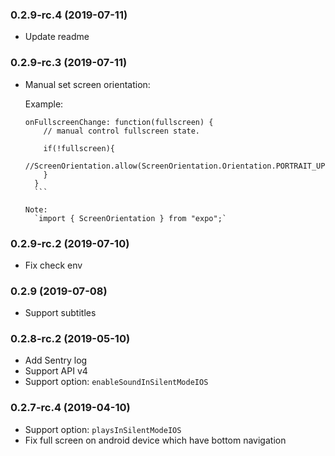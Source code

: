 ### 0.2.9-rc.4 (2019-07-11)
- Update readme

### 0.2.9-rc.3 (2019-07-11)
- Manual set screen orientation:

    Example:

    ```
    onFullscreenChange: function(fullscreen) {
        // manual control fullscreen state.

        if(!fullscreen){
          //ScreenOrientation.allow(ScreenOrientation.Orientation.PORTRAIT_UP);
        }
      }
      ```
      
    Note:
      `import { ScreenOrientation } from "expo";`

### 0.2.9-rc.2 (2019-07-10)
- Fix check env

### 0.2.9 (2019-07-08)
- Support subtitles

### 0.2.8-rc.2 (2019-05-10)
- Add Sentry log
- Support API v4
- Support option: `enableSoundInSilentModeIOS`

### 0.2.7-rc.4 (2019-04-10)
- Support option: `playsInSilentModeIOS`
- Fix full screen on android device which have bottom navigation
